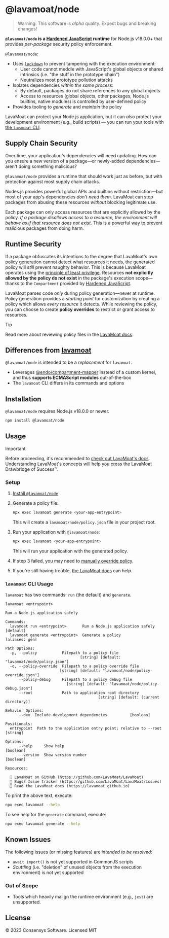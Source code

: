 # @lavamoat/node

> Warning: This software is _alpha_ quality. Expect bugs and breaking changes!

**`@lavamoat/node` is a [Hardened JavaScript][] runtime** for Node.js v18.0.0+ that provides _per-package_ security policy enforcement.

`@lavamoat/node`:

- Uses [`lockdown`][lockdown] to prevent tampering with the execution environment:
  - User code cannot meddle with JavaScript's global objects or shared intrinsics (i.e. "the
    stuff in the prototype chain")
  - Neutralizes most prototype pollution attacks
- Isolates dependencies _within the same process_:
  - By default, packages do not share references to any global objects
  - Access to resources (global objects, other packages, Node.js builtins,
    native modules) is controlled by user-defined policy
- Provides tooling to _generate_ and _maintain_ the policy

LavaMoat can protect your Node.js application, but it can _also_ protect your development environment (e.g., build scripts) — you can run your tools with [the `lavamoat` CLI](#usage).

## Supply Chain Security

Over time, your application's dependencies will need updating. How can you ensure a new version of a package—or newly-added dependencies—aren't doing something malicious?

`@lavamoat/node` provides a runtime that should work just as before, but with protection against most supply chain attacks.

Nodes.js provides powerful global APIs and builtins without restriction—but most of your app's dependencies _don't need them_. LavaMoat can stop packages from abusing these resources _without_ blocking legitimate use.

Each package can only access resources that are explicitly allowed by the policy. _If a package disallows access to a resource, the environment will behave as if that resource does not exist._ This is a powerful way to prevent malicious packages from doing harm.

## Runtime Security

If a package obfuscates its intentions to the degree that LavaMoat's own policy generation cannot detect what resources it needs, the generated policy will _still_ prevent naughty behavior. This is because LavaMoat operates using the [principle of least privilege](https://en.wikipedia.org/wiki/Principle_of_least_privilege). Resources **not explicitly allowed by the policy do not exist** in the package's execution scope—thanks to the `Compartment` provided by [Hardened JavaScript][].

LavaMoat parses code _only_ during policy generation—never at runtime. Policy generation provides a _starting point_ for customization by creating a policy which allows _every resource_ it detects. While reviewing the policy, you can choose to create **policy overrides** to restrict or grant access to resources.

> [!TIP]
>
> Read more about reviewing policy files in the [LavaMoat docs](https://lavamoat.github.io/guides/policy-diff/).

## Differences from [lavamoat][]

`@lavamoat/node` is intended to be a _replacement_ for `lavamoat`.

- Leverages [@endo/compartment-mapper][] instead of a custom kernel, and thus
  **supports ECMAScript modules** out-of-the-box
- The `lavamoat` CLI differs in its commands and options

## Installation

`@lavamoat/node` requires Node.js v18.0.0 or newer.

```sh
npm install @lavamoat/node
```

## Usage

> [!IMPORTANT]
>
> Before proceeding, it's recommended to [check out LavaMoat's docs][docs].
> Understanding LavaMoat's concepts will help you cross the LavaMoat Drawbridge
> of Success™.

### Setup

1. [Install `@lavamoat/node`](#installation)
2. Generate a policy file:

   ```sh
   npx exec lavamoat generate <your-app-entrypoint>
   ```

   This will create a `lavamoat/node/policy.json` file in your project root.

3. Run your application with `@lavamoat/node`:

   ```sh
   npx exec lavamoat <your-app-entrypoint>
   ```

   This will run your application with the generated policy.

4. If step 3 failed, you may need to [manually override policy][policy-guide].
5. If you're still having trouble, [the LavaMoat docs][docs] can help.

### `lavamoat` CLI Usage

`lavamoat` has two commands: `run` (the default) and `generate`.

```text
lavamoat <entrypoint>

Run a Node.js application safely

Commands:
  lavamoat run <entrypoint>       Run a Node.js application safely     [default]
  lavamoat generate <entrypoint>  Generate a policy               [aliases: gen]

Path Options:
  -p, --policy           Filepath to a policy file
                                 [string] [default: "lavamoat/node/policy.json"]
  -o, --policy-override  Filepath to a policy override file
                        [string] [default: "lavamoat/node/policy-override.json"]
      --policy-debug     Filepath to a policy debug file
                           [string] [default: "lavamoat/node/policy-debug.json"]
      --root             Path to application root directory
                                         [string] [default: (current directory)]

Behavior Options:
      --dev  Include development dependencies          [boolean]

Positionals:
  entrypoint  Path to the application entry point; relative to --root   [string]

Options:
      --help     Show help                                             [boolean]
      --version  Show version number                                   [boolean]

Resources:

  🌋 LavaMoat on GitHub (https://github.com/LavaMoat/LavaMoat)
  🐛 Bugs? Issue tracker (https://github.com/LavaMoat/LavaMoat/issues)
  📖 Read the LavaMoat docs (https://lavamoat.github.io)
```

To print the above text, execute:

```sh
npx exec lavamoat --help
```

To see help for the `generate` command, execute:

```sh
npx exec lavamoat generate --help
```

## Known Issues

The following issues (or missing features) are _intended to be resolved_:

- `await import()` is not yet supported in CommonJS scripts
- _Scuttling_ (i.e. "deletion" of unused objects from the execution environment)
  is not yet supported

### Out of Scope

- Tools which heavily malign the runtime environment (e.g., `jest`) are unsupported.

## License

©️ 2023 Consensys Software. Licensed MIT

[Hardened JavaScript]: https://hardenedjs.org
[lockdown]: https://hardenedjs.org/#lockdown
[lavamoat]: https://npm.im/lavamoat
[@endo/compartment-mapper]: https://npm.im/@endo/compartment-mapper
[policy-guide]: https://lavamoat.github.io/guides/policy/
[docs]: https://lavamoat.github.io

